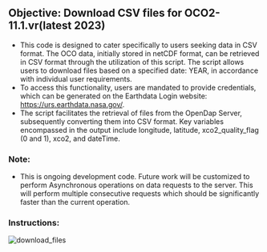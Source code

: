 ## Objective: Download CSV files for OCO2-11.1.vr(latest 2023)
- This code is designed to cater specifically to users seeking data in CSV format. The OCO data, initially stored in netCDF format, can be retrieved in 
CSV format through the utilization of this script. The script allows users to download files based on a specified date: YEAR, in accordance with individual 
user requirements.
- To access this functionality, users are mandated to provide credentials, which can be generated on the Earthdata Login website: https://urs.earthdata.nasa.gov/.
- The script facilitates the retrieval of files from the OpenDap Server, subsequently converting them into CSV format. Key variables encompassed in the output 
include longitude, latitude, xco2_quality_flag (0 and 1), xco2, and dateTime.

### Note: 
- This is ongoing development code. Future work will be customized to perform Asynchronous operations on data requests to the server. This will perform multiple consecutive requests which should be significantly faster than the current operation.

### Instructions:
![download_files](https://github.com/sagarlimbu0/OCO2-OCO3/blob/main/static_data/instructions.jpg)
